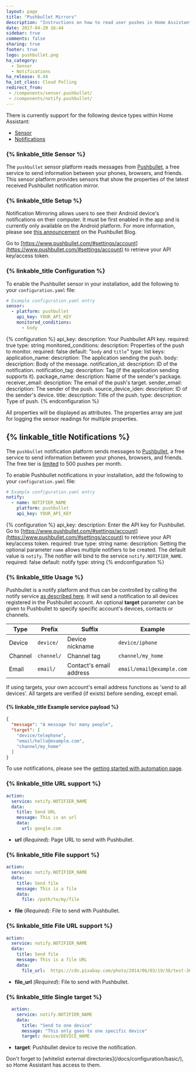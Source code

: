 ```yaml
---
layout: page
title: "Pushbullet Mirrors"
description: "Instructions on how to read user pushes in Home Assistant"
date: 2017-04-20 16:44
sidebar: true
comments: false
sharing: true
footer: true
logo: pushbullet.png
ha_category:
  - Sensor
  - Notifications
ha_release: 0.44
ha_iot_class: Cloud Polling
redirect_from:
 - /components/sensor.pushbullet/
 - /components/notify.pushbullet/
---
```


There is currently support for the following device types within Home Assistant:

- [Sensor](#sensor)
- [Notifications](#notifications)

### {% linkable_title Sensor %}

The `pushbullet` sensor platform reads messages from [Pushbullet](https://www.pushbullet.com/), a free service to send information between your phones, browsers, and friends. This sensor platform provides sensors that show the properties of the latest received Pushbullet notification mirror.

### {% linkable_title Setup %}

Notification Mirroring allows users to see their Android device's notifications on their computer. It must be first enabled in the app and is currently only available on the Android platform. For more information, please see [this announcement](https://blog.pushbullet.com/2013/11/12/real-time-notification-mirroring-from-android-to-your-computer/) on the Pushbullet Blog.

Go to [https://www.pushbullet.com/#settings/account](https://www.pushbullet.com/#settings/account) to retrieve your API key/access token.

### {% linkable_title Configuration %}

To enable the Pushbullet sensor in your installation, add the following to your `configuration.yaml` file:

```yaml
# Example configuration.yaml entry
sensor:
  - platform: pushbullet
    api_key: YOUR_API_KEY
    monitored_conditions:
      - body
```

{% configuration %}
api_key:
  description: Your Pushbullet API key.
  required: true
  type: string
monitored_conditions:
  description: Properties of the push to monitor.
  required: false
  default: "`body` and `title`"
  type: list
  keys:
    application_name:
      description: The application sending the push.
    body:
      description: Body of the message.
    notification_id:
      description: ID of the notification.
    notification_tag:
      description: Tag (if the application sending supports it).
    package_name:
      description: Name of the sender's package.
    receiver_email:
      description: The email of the push's target.
    sender_email:
      description: The sender of the push.
    source_device_iden:
      description: ID of the sender's device.
    title:
      description: Title of the push.
    type:
      description: Type of push.
{% endconfiguration %}

All properties will be displayed as attributes. The properties array are just for logging the sensor readings for multiple properties.

## {% linkable_title Notifications %}

The `pushbullet` notification platform sends messages to [Pushbullet](https://www.pushbullet.com/), a free service to send information between your phones, browsers, and friends. The free tier is [limited](https://docs.pushbullet.com/#push-limit) to 500 pushes per month.

To enable Pushbullet notifications in your installation, add the following to your `configuration.yaml` file:

```yaml
# Example configuration.yaml entry
notify:
  - name: NOTIFIER_NAME
    platform: pushbullet
    api_key: YOUR_API_KEY
```

{% configuration %}
api_key:
  description: Enter the API key for Pushbullet. Go to [https://www.pushbullet.com/#settings/account](https://www.pushbullet.com/#settings/account) to retrieve your API key/access token.
  required: true
  type: string
name:
  description: Setting the optional parameter `name` allows multiple notifiers to be created. The default value is `notify`. The notifier will bind to the service `notify.NOTIFIER_NAME`.
  required: false
  default: notify
  type: string
{% endconfiguration %}

### {% linkable_title Usage %}

Pushbullet is a notify platform and thus can be controlled by calling the notify service [as described here](/components/notify/). It will send a notification to all devices registered in the Pushbullet account. An optional **target** parameter can be given to Pushbullet to specify specific account's devices, contacts or channels.

Type | Prefix | Suffix | Example
---- | ------ | ------ | -------
Device | `device/` | Device nickname | `device/iphone`
Channel | `channel/` | Channel tag | `channel/my_home`
Email | `email/` | Contact's email address | `email/email@example.com`

If using targets, your own account's email address functions as 'send to all devices'. All targets are verified (if exists) before sending, except email.

#### {% linkable_title Example service payload %}

```json
{
  "message": "A message for many people",
  "target": [
    "device/telephone",
    "email/hello@example.com",
    "channel/my_home"
  ]
}
```

To use notifications, please see the [getting started with automation page](/getting-started/automation/).

### {% linkable_title URL support %}

```yaml
action:
  service: notify.NOTIFIER_NAME
  data:
    title: Send URL
    message: This is an url
    data:
      url: google.com
```

- **url** (*Required*): Page URL to send with Pushbullet.

### {% linkable_title File support %}

```yaml
action:
  service: notify.NOTIFIER_NAME
  data:
    title: Send file
    message: This is a file
    data:
      file: /path/to/my/file
```

- **file** (*Required*): File to send with Pushbullet.

### {% linkable_title File URL support %}

```yaml
action:
  service: notify.NOTIFIER_NAME
  data:
    title: Send file
    message: This is a file URL
    data:
      file_url:  https://cdn.pixabay.com/photo/2014/06/03/19/38/test-361512_960_720.jpg
```

- **file_url** (*Required*): File to send with Pushbullet.

### {% linkable_title Single target %}

```yaml
  action:
    service: notify.NOTIFIER_NAME
    data:
      title: "Send to one device"
      message: "This only goes to one specific device"
      target: device/DEVICE_NAME
```

- **target**: Pushbullet device to recive the notification.

<p class='note'>
Don't forget to [whitelist external directories](/docs/configuration/basic/), so Home Assistant has access to them.
</p>
